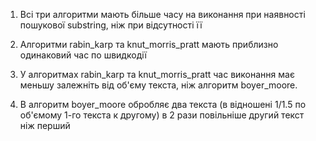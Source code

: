 1. Всі три алгоритми мають більше часу на виконання при наявності пошукової substring, ніж при відсутності її

2. Алгоритми rabin_karp та knut_morris_pratt мають приблизно одинаковий час по швидкодії

3. У алгоритмах rabin_karp та knut_morris_pratt час виконання має меньшу залежніть від об'єму текста, ніж алгоритм boyer_moore.

4. В алгоритм boyer_moore обробляє два текста (в відношені 1/1.5 по об'ємому 1-го текста к другому) в 2 рази повільніше другий текст ніж перший

